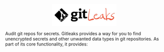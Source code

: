 <p align="center">
  <img alt="gitleaks" src="https://raw.githubusercontent.com/zricethezav/gifs/master/gitleakslogo.png" height="70" />
</p>

Audit git repos for secrets. Gitleaks provides a way for you to find unencrypted secrets and other unwanted data types in git repositories. As part of its core functionality, it provides:
